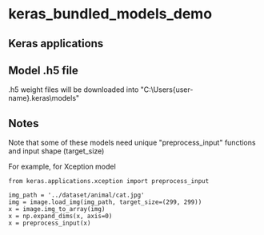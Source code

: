 # keras_bundled_models_demo
## Keras applications

## Model .h5 file
.h5 weight files will be downloaded into "C:\Users\{user-name}\.keras\models"

## Notes
Note that some of these models need unique "preprocess_input" functions and input shape (target_size)

For example, for Xception model
```
from keras.applications.xception import preprocess_input

img_path = '../dataset/animal/cat.jpg'
img = image.load_img(img_path, target_size=(299, 299))
x = image.img_to_array(img)
x = np.expand_dims(x, axis=0)
x = preprocess_input(x)
```
